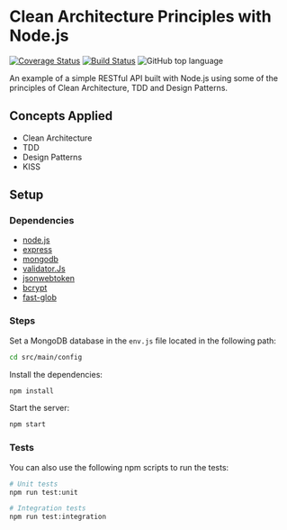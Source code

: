 # Clean Architecture Principles with Node.js
[![Coverage Status](https://coveralls.io/repos/github/diegovinci/clean-node-api/badge.svg)](https://coveralls.io/github/diegovinci/clean-node-api)
[![Build Status](https://travis-ci.com/diegovinci/clean-node-api.svg?branch=main)](https://travis-ci.com/diegovinci/clean-node-api)
![GitHub top language](https://img.shields.io/github/languages/top/diegovinci/clean-node-api)

An example of a simple RESTful API built with Node.js using some of the principles of Clean Architecture, TDD and Design Patterns.

## Concepts Applied
  - Clean Architecture
  - TDD
  - Design Patterns
  - KISS
 
## Setup

### Dependencies
  - [node.js](nodejs.org)
  - [express](https://github.com/expressjs/express)
  - [mongodb](https://github.com/mongodb/node-mongodb-native)
  - [validator.Js](https://github.com/validatorjs/validatorjs)
  - [jsonwebtoken](https://github.com/auth0/node-jsonwebtoken)
  - [bcrypt](https://github.com/kelektiv/node.bcrypt.js)
  - [fast-glob](https://github.com/mrmlnc/fast-glob)

### Steps
Set a MongoDB database in the `env.js` file located in the following path: 
```bash
cd src/main/config
```
Install the dependencies: 
```bash
npm install
```
Start the server: 
```bash
npm start
```

### Tests
You can also use the following npm scripts to run the tests:
```bash
# Unit tests
npm run test:unit

# Integration tests
npm run test:integration
```